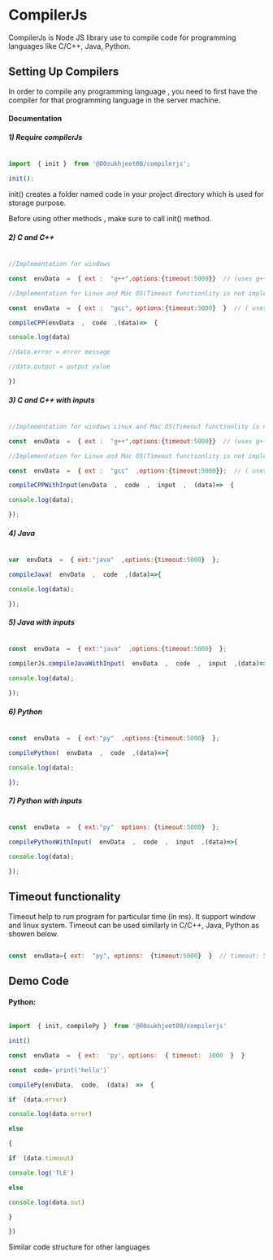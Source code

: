 
<h1>CompilerJs </h1>

CompilerJs is Node JS library use to compile code for programming languages like C/C++, Java, Python.

  

<h2>Setting Up Compilers</h2>

In order to compile any programming language , you need to first have the compiler for that programming language in the server machine.


<h4>Documentation</h4>


<h5>1) Require compilerJs </h5>

  

```javascript

import  { init }  from '@00sukhjeet00/compilerjs';

init();

```

init() creates a folder named code in your project directory which is used for storage purpose.

Before using other methods , make sure to call init() method.

  

<h5>2) C and C++ </h5>

  

```javascript

//Implementation for windows

const  envData  =  { ext :  "g++",options:{timeout:5000}}  // (uses g++ command to compile )

//Implementation for Linux and Mac OS(Timeout functionlity is not implemented)

const  envData  =  { ext :  "gcc", options:{timeout:5000}  }  // ( uses gcc command to compile )

compileCPP(envData  ,  code  ,(data)=>  {

console.log(data)

//data.error = error message

//data.output = output value

})

```

  

<h5>3) C and C++ with inputs </h5>

  

```javascript

//Implementation for windows Linux and Mac OS(Timeout functionlity is not implemented)

const  envData  =  { ext :  "g++",options:{timeout:5000}}  // (uses g++ command to compile )

//Implementation for Linux and Mac OS(Timeout functionlity is not implemented)

const  envData  =  { ext :  "gcc"  ,options:{timeout:5000}};  // ( uses gcc command to compile )

compileCPPWithInput(envData  ,  code  ,  input  ,  (data)=>  {

console.log(data);

});

```

  

<h5>4) Java</h5>

  

```javascript

var  envData  =  { ext:"java"  ,options:{timeout:5000}  };

compileJava(  envData  ,  code  ,(data)=>{

console.log(data);

});

```

  

<h5>5) Java with inputs</h5>

  

```javascript

const  envData  =  { ext:"java"  ,options:{timeout:5000}  };

compilerJs.compileJavaWithInput(  envData  ,  code  ,  input  ,(data)=>{

console.log(data);

});

```

<h5>6) Python</h5>

  

```javascript

const  envData  =  { ext:"py"  ,options:{timeout:5000}  };

compilePython(  envData  ,  code  ,(data)=>{

console.log(data);

});

```

  

<h5>7) Python with inputs</h5>

  

```javascript

const  envData  =  { ext:"py"  options: {timeout:5000}  };

compilePythonWithInput(  envData  ,  code  ,  input  ,(data)=>{

console.log(data);

});

```

<h2>Timeout functionality</h2>

Timeout help to run program for particular time (in ms). It support window and linux system. Timeout can be used similarly in C/C++, Java, Python as showen below.

  

```javascript

const  envData={ ext:  "py", options:  {timeout:5000}  }  // timeout: 5 running program for 5 sec.

```

  

<h2>Demo Code</h2>

<h4>Python:</h4>

  

```javascript

import  { init, compilePy }  from '@00sukhjeet00/compilerjs'

init()

const  envData  =  { ext:  'py', options:  { timeout:  1000  }  }

const  code=`print('hello')`

compilePy(envData,  code,  (data)  =>  {

if  (data.error)

console.log(data.error)

else

{

if  (data.timeout)

console.log('TLE')

else

console.log(data.out)

}

})

```

<p>Similar code structure for other languages</p>
